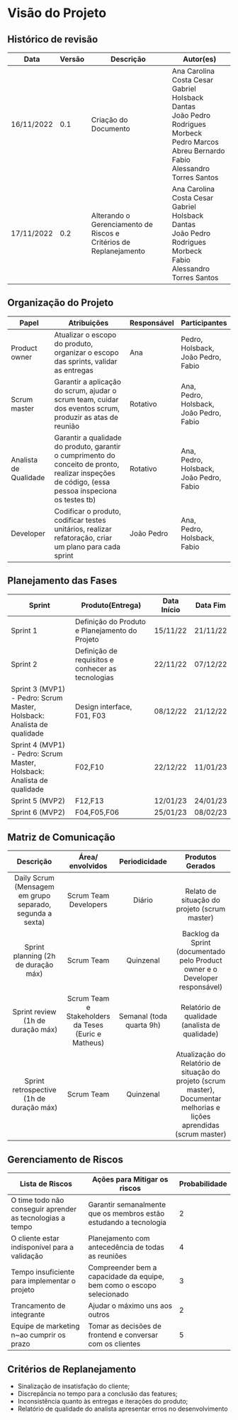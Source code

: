 # Visão do Projeto

## Histórico de revisão

| Data | Versão | Descrição | Autor(es) |
|------|--------|-----------|-----------|
| 16/11/2022 | 0.1 | Criação do Documento | Ana Carolina Costa Cesar</br> Gabriel Holsback Dantas</br> João Pedro Rodrigues Morbeck</br> Pedro Marcos Abreu Bernardo</br> Fabio Alessandro Torres Santos |
| 17/11/2022 | 0.2 | Alterando o Gerenciamento de Riscos e</br>Critérios de Replanejamento | Ana Carolina Costa Cesar</br> Gabriel Holsback Dantas</br> João Pedro Rodrigues Morbeck</br> Fabio Alessandro Torres Santos |

## Organização do Projeto

| Papel                 | Atribuições                                                                                                                                                         | Responsável | Participantes                                       |
| --------------------- | ------------------------------------------------------------------------------------------------------------------------------------------------------------------- | ----------- | --------------------------------------------------- |
| Product owner         | Atualizar o escopo do produto, organizar o escopo das sprints, validar as entregas                                                                                  | Ana         | Pedro,</br>Holsback,</br>João Pedro,</br>Fabio         |
| Scrum master          | Garantir a aplicação do scrum, ajudar o scrum team, cuidar dos eventos scrum, produzir as atas de reunião                                                           | Rotativo    | Ana,</br>Pedro,</br>Holsback,</br>João Pedro,</br>Fabio |
| Analista de Qualidade | Garantir a qualidade do produto, garantir o cumprimento do conceito de pronto, realizar inspeções de código, (essa pessoa inspeciona os testes tb) | Rotativo    | Ana,</br>Pedro,</br>Holsback,</br>João Pedro,</br>Fabio |
| Developer             | Codificar o produto, codificar testes unitários, realizar refatoração, criar um plano para cada sprint                                                              | João Pedro  | Ana,</br>Pedro,</br>Holsback,</br>Fabio                |

## Planejamento das Fases

| Sprint                                                                | Produto(Entrega)                                 | Data Início | Data Fim |
| --------------------------------------------------------------------- | ------------------------------------------------ | ----------- | -------- |
| Sprint 1                                                              | Definição do Produto e Planejamento do Projeto   | 15/11/22    | 21/11/22 |
| Sprint 2                                                              | Definição de requisitos e conhecer as tecnologias| 22/11/22    | 07/12/22 |
| Sprint 3 (MVP1) - Pedro: Scrum Master, Holsback: Analista de qualidade| Design interface, F01, F03                       | 08/12/22    | 21/12/22 |
| Sprint 4 (MVP1) - Pedro: Scrum Master, Holsback: Analista de qualidade| F02,F10                                          | 22/12/22    | 11/01/23 |
| Sprint 5 (MVP2)                                                       | F12,F13                                          | 12/01/23    | 24/01/23 |
| Sprint 6 (MVP2)                                                       | F04,F05,F06                                      | 25/01/23    | 08/02/23 |

## Matriz de Comunicação

|                           Descrição                           |                   Área/ envolvidos                   | Periodicidade |                                                       Produtos Gerados                                                      |
|:-------------------------------------------------------------:|:----------------------------------------------------:|:-------------:|:---------------------------------------------------------------------------------------------------------------------------:|
| Daily Scrum <br>(Mensagem em grupo separado, segunda a sexta) |                 Scrum Team Developers                |     Diário    |                                       <br>Relato de situação do projeto (scrum master)                                      |
|              Sprint planning (2h de duração máx)              |                      Scrum Team                      |   Quinzenal   |                       Backlog da Sprint<br>(documentado pelo Product owner e o Developer responsável)                       |
|               Sprint review (1h de duração máx)               | Scrum Team e Stakeholders da Teses (Euric e Matheus) |   Semanal (toda quarta 9h)  |                                        Relatório de qualidade (analista de qualidade)                                       |
|            Sprint retrospective (1h de duração máx)           |                      Scrum Team                      |   Quinzenal   | Atualização do Relatório de situação do projeto (scrum master),<br> Documentar melhorias e lições aprendidas (scrum master) |


## Gerenciamento de Riscos

| Lista de Riscos                                           | Ações para Mitigar os riscos                                          | Probabilidade |
| --------------------------------------------------------- | --------------------------------------------------------------------- |---------------|
| O time todo não conseguir aprender as tecnologias a tempo | Garantir semanalmente que os membros estão estudando a tecnologia     |          2    |
| O cliente estar indisponível para a validação             | Planejamento com antecedência de todas as reuniões                    |          4    |
| Tempo insuficiente para implementar o projeto             | Compreender bem a capacidade da equipe, bem como o escopo selecionado |          3    |
| Trancamento de integrante                                 | Ajudar o máximo uns aos outros                                        |          2    |
| Equipe de marketing n~ao cumprir os prazo                 | Tomar as decisões de frontend e conversar com os clientes             |          5    |

## Critérios de Replanejamento

- Sinalização de insatisfação do cliente;
- Discrepância no tempo para a conclusão das features;
- Inconsistência quanto às entregas e iterações do produto;
- Relatório de qualidade do analista apresentar erros no desenvolvimento

